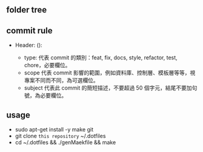 ## folder tree



## commit rule
- Header: <type>(<scope>): <subject>
  - type: 代表 commit 的類別：feat, fix, docs, style, refactor, test, chore，必要欄位。
  - scope 代表 commit 影響的範圍，例如資料庫、控制層、模板層等等，視專案不同而不同，為可選欄位。
  - subject 代表此 commit 的簡短描述，不要超過 50 個字元，結尾不要加句號，為必要欄位。

## usage

- sudo apt-get install -y make git
- git clone `this repository` ~/.dotfiles
- cd ~/.dotfiles && ./genMaekfile && make
